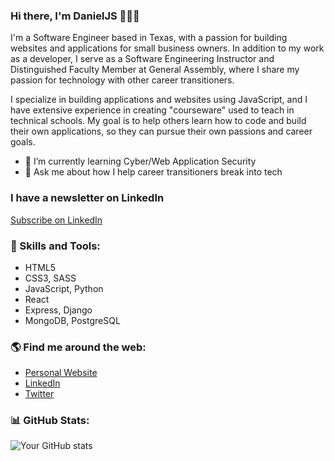 <!--
**myDeveloperJourney/myDeveloperJourney** is a ✨ _special_ ✨ repository because its `README.md` (this file) appears on your GitHub profile. -->

### Hi there, I'm DanielJS 👨🏼‍💻

I'm a Software Engineer based in Texas, with a passion for building websites and applications for small business owners. In addition to my work as a developer, I serve as a Software Engineering Instructor and Distinguished Faculty Member at General Assembly, where I share my passion for technology with other career transitioners.

I specialize in building applications and websites using JavaScript, and I have extensive experience in creating "courseware" used to teach in technical schools. My goal is to help others learn how to code and build their own applications, so they can pursue their own passions and career goals.

- 🌱 I’m currently learning Cyber/Web Application Security
- 💬 Ask me about how I help career transitioners break into tech

### I have a newsletter on LinkedIn


<a href="https://www.linkedin.com/build-relation/newsletter-follow?entityUrn=7037147055806439424" target="_blank">Subscribe on LinkedIn</a>

### 🚀 Skills and Tools:

- HTML5
- CSS3, SASS
- JavaScript, Python
- React
- Express, Django
- MongoDB, PostgreSQL

### 🌎 Find me around the web:

- [Personal Website](https://danieljs.io)
- [LinkedIn](https://www.linkedin.com/in/daniel-j-scott/)
- [Twitter](https://twitter.com/dvlpr_dan)

### 📊 GitHub Stats:

![Your GitHub stats](https://github-readme-stats.vercel.app/api?username=myDeveloperJourney&show_icons=true&theme=dark)

